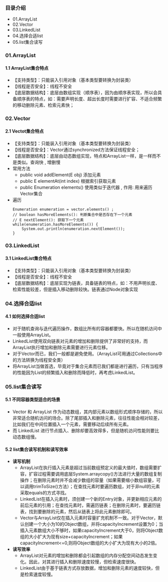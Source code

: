 ### 目录介绍
- 01.ArrayList
- 02.Vector
- 03.LinkedList
- 04.选择合适list
- 05.list集合读写



### 01.ArrayList
#### 1.1 ArrayList集合特点
- 【支持类型】：只能装入引用对象（基本类型要转换为封装类）
- 【线程是否安全】：线程不安全
- 【底层数据结构】：底层由数组实现（顺序表），因为由顺序表实现，所以会具备顺序表的特点，如：需要声明长度、超出长度时需要进行扩容、不适合频繁的移动删除元素、检索元素快；





### 02.Vector
#### 2.1 Vectot集合特点
- 【支持类型】：只能装入引用对象（基本类型要转换为封装类）
- 【线程是否安全】：Vector通过synchronized方法保证线程安全；
- 【底层数据结构】：底层由动态数组实现，特点和ArrayList一样，是一样而不是类似。查询快 , 增删慢
- 常用方法
	* public void addElement(E obj)        添加元素
	* public E elementAt(int index)        根据索引获取元素
	* public Enumeration elements()        使用类似于迭代器 , 作用: 用来遍历Vector集合
- 遍历
    ```
    Enumeration enumeration = vector.elements() ;
    // boolean hasMoreElements(): 判断集合中是否存在下一个元素
    // E nextElement(): 获取下一个元素
    while(enumeration.hasMoreElements()) {
        System.out.println(enumeration.nextElement());
    }
    ```



### 03.LinkedList
#### 3.1 LinkedList集合特点
- 【支持类型】：只能装入引用对象（基本类型要转换为封装类）
- 【线程是否安全】：线程不安全
- 【底层数据结构】：底层实现为链表，具备链表的特点，如：不用声明长度、检索性能较差，但是插入移动删除较快。链表通过Node对象实现



### 04.选择合适list
#### 4.1 如何选择合适list
- 对于随机查询与迭代遍历操作，数组比所有的容器都要快。所以在随机访问中一般使用ArrayList。
- LinkedList使用双向链表对元素的增加和删除提供了非常好的支持，而ArrayList执行增加和删除元素需要进行元素位移。
- 对于Vector而已，我们一般都是避免使用。（ArrayList可用通过Collections中的方法转换为线程安全类）
- 将ArrayList当做首选，毕竟对于集合元素而已我们都是进行遍历，只有当程序的性能因为List的频繁插入和删除而降低时，再考虑LinkedList。




### 05.list集合读写
#### 5.1 不同容器类型适合的场景
- Vector 和 ArrayList 作为动态数组，其内部元素以数组形式顺序存储的，所以非常适合随机访问的场合。除了尾部插入和删除元素，往往性能会相对较差，比如我们在中间位置插入一个元素，需要移动后续所有元素。
- 而 LinkedList 进行节点插入、删除却要高效得多，但是随机访问性能则要比动态数组慢。



#### 5.2 list集合读写机制和读写效率
- **读写机制**
    - ArrayList在执行插入元素是超过当前数组预定义的最大值时，数组需要扩容，扩容过程需要调用底层System.arraycopy()方法进行大量的数组复制操作；在删除元素时并不会减少数组的容量（如果需要缩小数组容量，可以调用trimToSize()方法）；在查找元素时要遍历数组，对于非null的元素采取equals的方式寻找。
    - LinkedList在插入元素时，须创建一个新的Entry对象，并更新相应元素的前后元素的引用；在查找元素时，需遍历链表；在删除元素时，要遍历链表，找到要删除的元素，然后从链表上将此元素删除即可。
    - Vector与ArrayList仅在插入元素时容量扩充机制不一致。对于Vector，默认创建一个大小为10的Object数组，并将capacityIncrement设置为0；当插入元素数组大小不够时，如果capacityIncrement大于0，则将Object数组的大小扩大为现有size+capacityIncrement；如果capacityIncrement<=0,则将Object数组的大小扩大为现有大小的2倍。
- **读写效率**
    - ArrayList对元素的增加和删除都会引起数组的内存分配空间动态发生变化。因此，对其进行插入和删除速度较慢，但检索速度很快。
    - LinkedList由于基于链表方式存放数据，增加和删除元素的速度较快，但是检索速度较慢。

